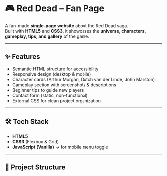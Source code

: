 # 🎮 Red Dead – Fan Page  

A fan-made **single-page website** about the Red Dead saga.  
Built with **HTML5** and **CSS3**, it showcases the **universe, characters, gameplay, tips, and gallery** of the game.  

---

## ✨ Features  
- Semantic HTML structure for accessibility  
- Responsive design (desktop & mobile)  
- Character cards (Arthur Morgan, Dutch van der Linde, John Marston)  
- Gameplay section with screenshots & descriptions  
- Beginner tips to guide new players  
- Contact form (static, non-functional)  
- External CSS for clean project organization  

---

## 🛠️ Tech Stack  
- **HTML5**  
- **CSS3** (Flexbox & Grid)  
- **JavaScript (Vanilla)** → for mobile menu toggle  

---

## 📂 Project Structure  

